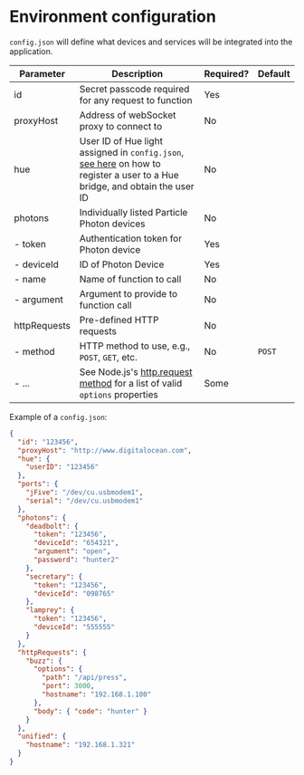 # Environment configuration

`config.json` will define what devices and services will be integrated into the application.

| Parameter            | Description                                          | Required? | Default |
|----------------------|------------------------------------------------------|-----------|---------|
| id                   | Secret passcode required for any request to function | Yes       |         |
| proxyHost            | Address of webSocket proxy to connect to             | No        |         |
| hue                  | User ID of Hue light assigned in `config.json`, [see here](https://www.developers.meethue.com/documentation/getting-started) on how to register a user to a Hue bridge, and obtain the user ID | No |
| photons              | Individually listed Particle Photon devices          | No        |         |
| - token              | Authentication token for Photon device               | Yes       |         |
| - deviceId           | ID of Photon Device                                  | Yes       |         |
| - name               | Name of function to call                             | No        |         |
| - argument           | Argument to provide to function call                 | No        |         |
| httpRequests         | Pre-defined HTTP requests                             | No        |         |
| - method             | HTTP method to use, e.g., `POST`, `GET`, etc.        | No        | `POST`  |
| - ...                | See Node.js's [http.request method](https://nodejs.org/api/http.html#http_http_request_options_callback) for a list of valid `options` properties | Some ||


Example of a `config.json`:
```json
{
  "id": "123456",
  "proxyHost": "http://www.digitalocean.com",
  "hue": {
    "userID": "123456"
  },
  "ports": {
    "jFive": "/dev/cu.usbmodem1",
    "serial": "/dev/cu.usbmodem1"
  },
  "photons": {
    "deadbolt": {
      "token": "123456",
      "deviceId": "654321",
      "argument": "open",
      "password": "hunter2"
    },
    "secretary": {
      "token": "123456",
      "deviceId": "098765"
    },
    "lamprey": {
      "token": "123456",
      "deviceId": "555555"
    }
  },
  "httpRequests": {
    "buzz": {
      "options": {
        "path": "/api/press",
        "port": 3000,
        "hostname": "192.168.1.100"
      },
      "body": { "code": "hunter" }
    }
  },
  "unified": {
    "hostname": "192.168.1.321"
  }
}
```
